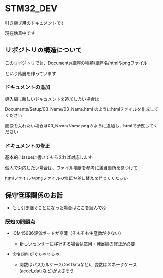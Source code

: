 # STM32_DEV

引き継ぎ用のドキュメントです

現在執筆中です

## リポジトリの構造について

このリポジトリでは、Documents/講座の種類/講座名/htmlやpngファイル

という階層を作っています

### ドキュメントの追加

導入編に新しいドキュメントを追加したい場合は

Documents/Setup/03_Name/03_Name.html のようにhtmlファイルを作成してください

画像を入れたい場合は03_Name/Name.pngのように追加し、htmlで参照してください

### ドキュメントの修正

基本的にissueに書いてもらえれば対応します

個人で対応したい場合は、ファイル階層を参考に該当箇所を見つけて

htmlファイルやpngファイルの修正や差し替えを行ってください


## 保守管理関係のお話

- もし引き継ぐことになった場合はここを読んでね

### 既知の問題点

- ICM45686評価ボードが品薄（そもそも生産数が少ない）
  - 新しいセンサーに移行する場合は応用・発展編の修正が必要

- 命名規則がぐちゃぐちゃ
  - 関数はパスカルケース(GetDataなど)、変数はスネークケース(accel_dataなど)がよさそう